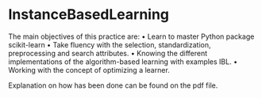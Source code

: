 # InstanceBasedLearning

The main objectives of this practice are:
  • Learn to master Python package scikit-learn
  • Take fluency with the selection, standardization, preprocessing and search attributes.
  • Knowing the different implementations of the algorithm-based learning with examples IBL.
  • Working with the concept of optimizing a learner. 

Explanation on how has been done can be found on the pdf file.
